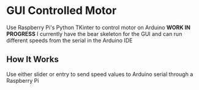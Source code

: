 # GUI Controlled Motor
Use Raspberry Pi's Python TKinter to control motor on Arduino
**WORK IN PROGRESS**
I currently have the bear skeleton for the GUI and can run different speeds from the serial in the Arduino IDE

## How It Works
Use either slider or entry to send speed values to Arduino serial through a Raspberry Pi
